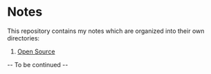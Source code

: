 # Notes

This repository contains my notes which are organized into their own directories:
1. [Open Source](https://github.com/ayoayco/notes/tree/master/open-source)

-- To be continued --

